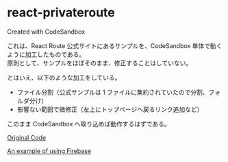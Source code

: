 # react-privateroute

Created with CodeSandbox

これは、React Route 公式サイトにあるサンプルを、CodeSandbox 単体で動くように加工したものである。  
原則として、サンプルをほぼそのまま、修正することはしていない。

とはいえ、以下のような加工をしている。

- ファイル分割（公式サンプルは 1 ファイルに集約されていたので分割、フォルダ分け）
- 影響ない範囲で微修正（左上にトップページへ戻るリンク追加など）

このまま CodeSandbox へ取り込めば動作するはずである。

[Original Code](https://reactrouter.com/web/example/auth-workflow)

[An example of using Firebase](https://usehooks.com/useAuth/)
